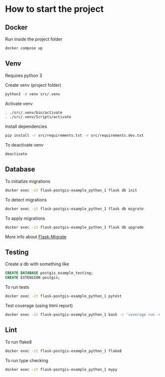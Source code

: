 # How to start the project

## Docker

Run inside the project folder

```sh
docker compose up
```

## Venv

Requires python 3

Create venv (project folder)

```sh
python3 -m venv src/.venv
```

Activate venv

```sh
. ./src/.venv/bin/activate
. ./src/.venv/Scripts/activate
```

Install dependencies

```sh
pip install -r src/requirements.txt -r src/requirements.dev.txt
```

To deactivate venv

```sh
deactivate
```

## Database

To initialize migrations

```sh
docker exec -it flask-postgis-example_python_1 flask db init
```

To detect migrations

```sh
docker exec -it flask-postgis-example_python_1 flask db migrate
```

To apply migrations

```sh
docker exec -it flask-postgis-example_python_1 flask db upgrade
```

More info about [Flask-Migrate ](https://flask-migrate.readthedocs.io/en/latest/)

## Testing

Create a db with something like

```sql
CREATE DATABASE postgis_example_testing;
CREATE EXTENSION postgis;
```

To run tests

```sh
docker exec -it flask-postgis-example_python_1 pytest
```

Test coverage (using html report)

```sh
docker exec -it flask-postgis-example_python_1 bash -c 'coverage run -m pytest && coverage html'
```

## Lint

To run flake8

```sh
docker exec -it flask-postgis-example_python_1 flake8
```

To run type checking

```sh
docker exec -it flask-postgis-example_python_1 mypy
```
